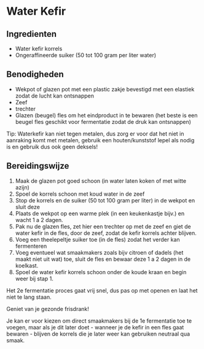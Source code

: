 # Water Kefir

## Ingredienten

- Water kefir korrels
- Ongeraffineerde suiker (50 tot 100 gram per liter water)

## Benodigheden

- Wekpot of glazen pot met een plastic zakje bevestigd met een elastiek zodat de lucht kan ontsnappen
- Zeef
- trechter
- Glazen (beugel) fles om het eindproduct in te bewaren (het beste is een beugel fles geschikt voor fermentatie zodat de druk kan ontsnappen)

Tip: Waterkefir kan niet tegen metalen, dus zorg er voor dat het niet in aanraking komt met metalen, gebruik een houten/kunststof lepel als nodig is en gebruik dus ook geen deksels!

## Bereidingswijze

1. Maak de glazen pot goed schoon (in water laten koken of met witte azijn)
2. Spoel de korrels schoon met koud water in de zeef
3. Stop de korrels en de suiker (50 tot 100 gram per liter) in de wekpot en sluit deze
4. Plaats de wekpot op een warme plek (in een keukenkastje bijv.) en wacht 1 a 2 dagen.
5. Pak nu de glazen fles, zet hier een trechter op met de zeef en giet de water kefir in de fles, door de zeef, zodat de kefir korrels achter blijven.
6. Voeg een theelepeltje suiker toe (in de fles) zodat het verder kan fermenteren
7. Voeg eventueel wat smaakmakers zoals bijv citroen of dadels (het maakt niet uit wat) toe, sluit de fles en bewaar deze 1 a 2 dagen in de koelkast.
8. Spoel de water kefir korrels schoon onder de koude kraan en begin weer bij stap 1.

Het 2e fermentatie proces gaat vrij snel, dus pas op met openen en laat het niet te lang staan.

Geniet van je gezonde frisdrank!


Je kan er voor kiezen om direct smaakmakers bij de 1e fermentatie toe te voegen, maar als je dit later doet - wanneer je de kefir in een fles gaat bewaren - blijven de korrels die je later weer kan gebruiken neutraal qua smaak.
